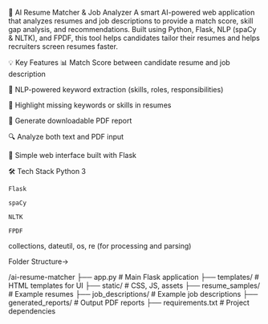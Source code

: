 🤖 AI Resume Matcher & Job Analyzer
    A smart AI-powered web application that analyzes resumes and job descriptions to provide a match score, skill gap analysis, and recommendations. 
    Built using Python, Flask, NLP (spaCy & NLTK), and FPDF, this tool helps candidates tailor their resumes and helps recruiters screen resumes faster.

💡 Key Features
📊 Match Score between candidate resume and job description

🧠 NLP-powered keyword extraction (skills, roles, responsibilities)

📌 Highlight missing keywords or skills in resumes

📄 Generate downloadable PDF report

🔍 Analyze both text and PDF input

🎯 Simple web interface built with Flask

🛠️ Tech Stack
    Python 3

    Flask

    spaCy

    NLTK

    FPDF

collections, dateutil, os, re (for processing and parsing)

Folder Structure->

/ai-resume-matcher
├── app.py                 # Main Flask application
├── templates/             # HTML templates for UI
├── static/                # CSS, JS, assets
├── resume_samples/        # Example resumes
├── job_descriptions/      # Example job descriptions
├── generated_reports/     # Output PDF reports
├── requirements.txt       # Project dependencies
